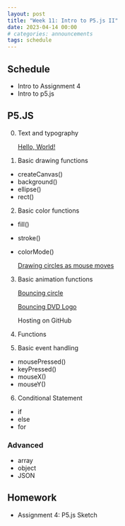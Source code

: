 ```yaml
---
layout: post
title: "Week 11: Intro to P5.js II"
date: 2023-04-14 00:00
# categories: announcements
tags: schedule
---
```


## Schedule
- Intro to Assignment 4
- Intro to p5.js

## P5.JS
0. Text and typography

    [Hello, World!](https://editor.p5js.org/Belphe13/sketches/25m8OAZeh)

1. Basic drawing functions
- createCanvas()
- background()
- ellipse()
- rect()

2. Basic color functions
- fill()
- stroke()
- colorMode()

    [Drawing circles as mouse moves](https://editor.p5js.org/Belphe13/sketches/dqjzKk_WI)

3. Basic animation functions

    [Bouncing circle](https://editor.p5js.org/Belphe13/sketches/9tNMISX6p)

    [Bouncing DVD Logo](https://editor.p5js.org/Belphe13/sketches/-UKrR9Yir)

    Hosting on GitHub

4. Functions

5. Basic event handling
- mousePressed()
- keyPressed()
- mouseX()
- mouseY()

6. Conditional Statement
- if
- else
- for

### Advanced
- array
- object
- JSON


## Homework
- Assignment 4: P5.js Sketch